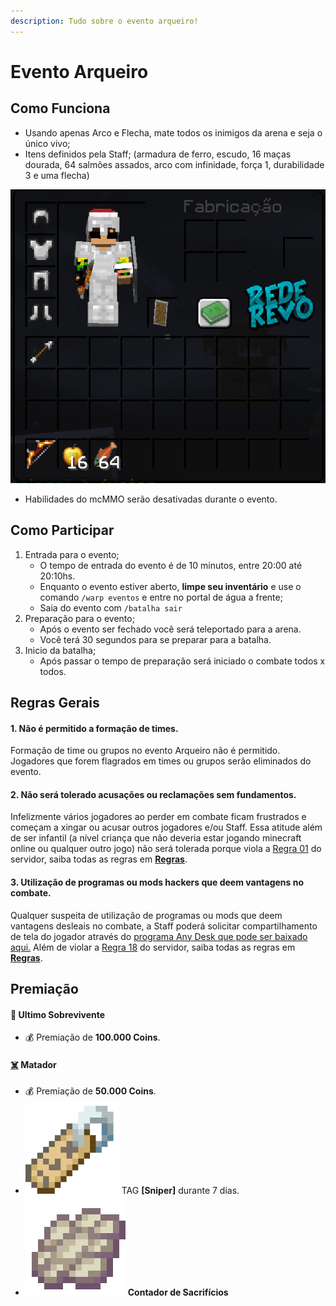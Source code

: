 ```yaml
---
description: Tudo sobre o evento arqueiro!
---
```


# Evento Arqueiro

## Como Funciona

* Usando apenas Arco e Flecha, mate todos os inimigos da arena e seja o único vivo;
* Itens definidos pela Staff; (armadura de ferro, escudo, 16 maças dourada, 64 salmões assados, arco com infinidade, força 1, durabilidade 3 e uma flecha)

![](../../.gitbook/assets/image.png)

* Habilidades do mcMMO serão desativadas durante o evento.

##

## Como Participar

1. Entrada para o evento;
   * O tempo de entrada do evento é de 10 minutos, entre 20:00 até 20:10hs.
   * Enquanto o evento estiver aberto, **limpe seu inventário** e use o comando `/warp eventos` e entre no portal de água a frente;
   * Saia do evento com `/batalha sair`&#x20;
2. Preparação para o evento;
   * Após o evento ser fechado você será teleportado para a arena.
   * Você terá 30 segundos para se preparar para a batalha.&#x20;
3. Inicio da batalha;
   * Após passar o tempo de preparação será iniciado o combate todos x todos.

## Regras Gerais

#### 1. Não é permitido a formação de times.

Formação de time ou grupos no evento Arqueiro não é permitido. Jogadores que forem flagrados em times ou grupos serão eliminados do evento.

#### **2. Não será tolerado acusações ou reclamações sem fundamentos.**

Infelizmente vários jogadores ao perder em combate ficam frustrados e começam a xingar ou acusar outros jogadores e/ou Staff. Essa atitude além de ser infantil (a nível criança que não deveria estar jogando minecraft online ou qualquer outro jogo) não será tolerada porque viola a [Regra 01](https://wiki.rederevo.com/regras/chat#01) do servidor, saiba todas as regras em [**Regras**](../../regras/).

#### **3. Utilização de programas ou mods hackers que deem vantagens no combate.**

Qualquer suspeita de utilização de programas ou mods que deem vantagens desleais no combate, a Staff poderá solicitar compartilhamento de tela do jogador através do [programa Any Desk que pode ser baixado aqui.](https://anydesk.com/pt/downloads) Além de violar a [Regra 18](https://wiki.rederevo.com/regras/jogabilidade#01-7) do servidor, saiba todas as regras em [**Regras**](../../regras/).

## Premiação

#### 🥇 **Ultimo Sobrevivente**

* 💰 Premiação de **100.000 Coins**.

#### [☠️](https://emojipedia.org/skull-and-crossbones/) **Matador**

* 💰 Premiação de **50.000 Coins**.
* ![](<../../.gitbook/assets/image (14).png>) TAG **\[Sniper]** durante 7 dias.
* ![](<../../.gitbook/assets/image (8).png>) **Contador de Sacrifícios**&#x20;
